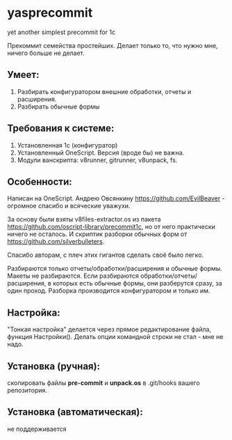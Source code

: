 # yasprecommit
yet another simplest precommit for 1c

Прекоммит семейства простейших. Делает только то, что нужно мне, ничего больше не делает.

## Умеет:
1. Разбирать конфигуратором внешние обработки, отчеты и расширения.
2. Разбирать обычные формы

## Требования к системе:
1. Установленная 1с (конфигуратор)
2. Установленный OneScript. Версия (вроде бы) не важна.
3. Модули ванскрипта: v8runner, gitrunner, v8unpack, fs.
 
## Особенности:
Написан на OneScript. Андрею Овсянкину https://github.com/EvilBeaver - огромное спасибо и всяческие уважухи.

За основу были взяты v8files-extractor.os из пакета https://github.com/oscript-library/precommit1c, но от него практически ничего не осталось. И скриптик разборки обычных форм от https://github.com/silverbulleters.

Спасибо авторам, с плеч этих гигантов сделать своё было легко.

Разбираются только отчеты/обработки/расширения и обычные формы. Макеты не разбираются.
Если разбираются обработки/отчеты/расширения, в которых есть обычные формы, они разберутся сразу, за один проход.
Разборка производится конфигуратором и только им.

## Настройка:
"Тонкая настройка" делается через прямое редактирование файла, функция Настройки(). Делать опции командной строки не стал - мне не надо.

## Установка (ручная):
скопировать файлы **pre-commit** и **unpack.os** в .git/hooks вашего репозитория.

## Установка (автоматическая):
не поддерживается

